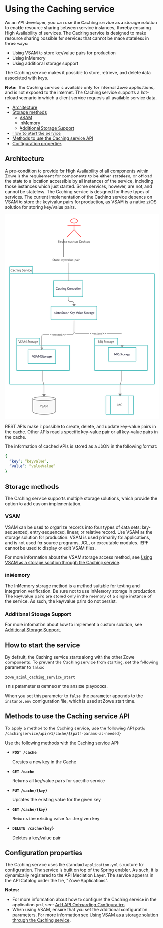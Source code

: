 # Using the Caching service

As an API developer, you can use the Caching service as a storage solution to enable resource sharing between service instances, thereby ensuring High Availability of services. The Caching service is designed to make resource sharing possible for services that cannot be made stateless in three ways:

- Using VSAM to store key/value pairs for production
- Using InMemory
- Using additional storage support 

The Caching service makes it possible to store, retrieve, and delete data associated with keys.

**Note:** The Caching service is available only for internal Zowe applications, and is not exposed to the internet. The Caching service supports a hot-reload scenario in which a client service requests all available service data. 

- [Architecture](#architecture)
- [Storage methods](#storage-methods)
  - [VSAM](#vsam)
  - [InMemory](#inmemory)
  - [Additional Storage Support](#additional-storage-support)
- [How to start the service](#how-to-start-the-service)
- [Methods to use the Caching service API](#methods-to-use-the-caching-service-api)
- [Configuration properties](#configuration-properties)
## Architecture

A pre-condition to provide for High Availability of all components within Zowe is the requirement for components to be either stateless, or offload the state to a location accessible by all instances of the service, including those instances which just started. Some services, however, are not, and cannot be stateless. The Caching service is designed for these types of services. The current implementation of the Caching service depends on VSAM to store the key/value pairs for production, as VSAM is a native z/OS solution for storing key/value pairs.  

<img src="../../images/api-mediation/caching-service.png" alt="Caching service" width="600px"/> 

REST APIs make it possible to create, delete, and update key-value pairs in the cache. Other APIs read a specific key-value pair or all key-value pairs in the cache.

The information of cached APIs is stored as a JSON in the following format:
```yml
{
  “key”: “keyValue”, 
  “value”: “valueValue”
}
```
## Storage methods

The Caching service supports multiple storage solutions, which provide the option to add custom implementation. 
### VSAM

VSAM can be used to organize records into four types of data sets: key-sequenced, entry-sequenced, linear, or relative record. Use VSAM as the storage solution for production. VSAM is used primarily for applications, and is not used for source programs, JCL, or executable modules. ISPF cannot be used to display or edit VSAM files.

For more information about the VSAM storage access method, see [Using VSAM as a storage solution through the Caching service](./api-mediation-vsam.md).
### InMemory

The InMemory storage method is a method suitable for testing and integration verification. Be sure not to use InMemory storage in production. 
The key/value pairs are stored only in the memory of a single instance of the service. As such, the key/value pairs do not persist. 
### Additional Storage Support

For more infomation about how to implement a custom solution, see [Additional Storage Support](#additional-storage-support).
## How to start the service

By default, the Caching service starts along with the other Zowe components. To prevent the Caching service from starting, set the following parameter to `false`:

`zowe_apiml_caching_service_start` 

This parameter is defined in the ansible playbooks. 

When you set this parameter to `false`, the parameter appends to the `instance.env` configuration file, which is used at Zowe start time.

## Methods to use the Caching service API

To apply a method to the Caching service, use the following API path:
`/cachingservice/api/v1/cache/${path-params-as-needed}`

Use the following methods with the Caching service API:

- **`POST /cache`**

   Creates a new key in the Cache

- **`GET /cache`**

   Returns all key/value pairs for specific service

- **`PUT /cache/{key}`**

   Updates the existing value for the given key

- **`GET /cache/{key}`**

   Returns the existing value for the given key

- **`DELETE /cache/{key}`**

   Deletes a key/value pair

## Configuration properties

The Caching service uses the standard `application.yml` structure for configuration. The service is built on top of the Spring enabler. As such, it is dynamically registered to the API Mediation Layer. The service appears in the API Catalog under the tile, "Zowe Applications".

**Notes:** 
- For more information about how to configure the Caching service in the application.yml, see: [Add API Onboarding Configuration](../extend-apiml/onboard-spring-boot-enabler.md).
- When using VSAM, ensure that you set the additional configuration parameters. For more information see [Using VSAM as a storage solution through the Caching service](./api-mediation-vsam.md).

